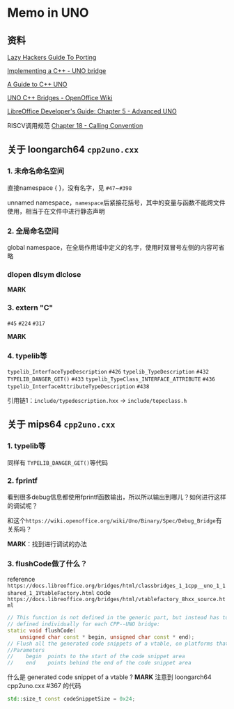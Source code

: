 
# Memo in UNO

## 资料

[Lazy Hackers Guide To Porting](https://wiki.openoffice.org/wiki/Lazy_Hackers_Guide_To_Porting)

[Implementing a C++ - UNO bridge](https://svn.apache.org/repos/asf/openoffice/ooo-site/trunk/content/udk/cpp/man/cpp_bridges.html)

[A Guide to C++ UNO](https://svn.apache.org/repos/asf/openoffice/ooo-site/trunk/content/udk/cpp/man/tutorial/unointro.html)

[UNO C++ Bridges - OpenOffice Wiki](https://wiki.openoffice.org/wiki/Documentation/DevGuide/AdvUNO/UNO_C%2B%2B_Bridges)

[LibreOffice Developer's Guide: Chapter 5 - Advanced UNO](https://wiki.documentfoundation.org/Documentation/DevGuide/Advanced_UNO#UNO_C.2B.2B_Bridges)

RISCV调用规范
[Chapter 18 - Calling Convention](https://riscv.org/wp-content/uploads/2015/01/riscv-calling.pdf)

## 关于 loongarch64 `cpp2uno.cxx`

### 1. 未命名命名空间

直接namespace { }，没有名字，见  `#47`~`#398`

unnamed namespace，`namespace`后紧接花括号，其中的变量与函数不能跨文件使用，相当于在文件中进行静态声明

### 2. 全局命名空间

global namespace，在全局作用域中定义的名字，使用时双冒号左侧的内容可省略

### dlopen dlsym dlclose

**MARK**

### 3. extern "C"

`#45` `#224` `#317`

**MARK**

### 4. typelib等

`typelib_InterfaceTypeDescription` `#426`
`typelib_TypeDescription` `#432`
`TYPELIB_DANGER_GET()` `#433`
`typelib_TypeClass_INTERFACE_ATTRIBUTE` `#436`
`typelib_InterfaceAttributeTypeDescription` `#438`

引用链1：`include/typedescription.hxx` -> `include/tepeclass.h`

## 关于 mips64 `cpp2uno.cxx`

### 1. typelib等

同样有 `TYPELIB_DANGER_GET()`等代码

### 2. fprintf

看到很多debug信息都使用fprintf函数输出，所以所以输出到哪儿？如何进行这样的调试呢？

和这个`https://wiki.openoffice.org/wiki/Uno/Binary/Spec/Debug_Bridge`有关系吗？

**MARK**：找到进行调试的办法

### 3. flushCode做了什么？

reference `https://docs.libreoffice.org/bridges/html/classbridges_1_1cpp__uno_1_1shared_1_1VtableFactory.html`
code `https://docs.libreoffice.org/bridges/html/vtablefactory_8hxx_source.html`

```c++
// This function is not defined in the generic part, but instead has to be
// defined individually for each CPP--UNO bridge:
static void flushCode(
    unsigned char const * begin, unsigned char const * end);
// Flush all the generated code snippets of a vtable, on platforms that require it.
//Parameters
//    begin  points to the start of the code snippet area
//    end    points behind the end of the code snippet area
```

什么是 generated code snippet of a vtable ? **MARK**
注意到 loongarch64 cpp2uno.cxx #367 的代码

```c++
std::size_t const codeSnippetSize = 0x24;
```
